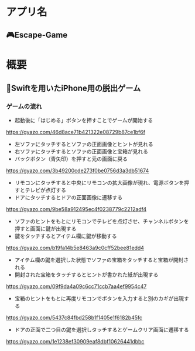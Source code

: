 # アプリ名  
## 🎮Escape-Game

# 概要
## 📱Swiftを用いたiPhone用の脱出ゲーム
### ゲームの流れ
- 起動後に「はじめる」ボタンを押すことでゲームが開始する

https://gyazo.com/46d8ace71b421322e08729b87ce1bf6f
- 左ソファにタッチするとソファの正面画像とヒントが見れる
- 右ソファにタッチするとソファの正面画像と宝箱が見れる
- バックボタン（青矢印）を押すと元の画面に戻る

https://gyazo.com/3b49200cde273f0be0756d3a3db51674
- リモコンにタッチすると中央にリモコンの拡大画像が現れ、電源ボタンを押すとテレビが点灯する
- ドアにタッチするとドアの正面画像に遷移する

https://gyazo.com/9be58a912495ec4f0238779c2212adf4
- ソファのヒントをもとにリモコンでテレビを点灯させ、チャンネルボタンを押すと画面に鍵が出現する
- 鍵をタッチするとアイテム欄に鍵が移動する

https://gyazo.com/b19fa14b5e8463a9c0cff52bee81edd4
- アイテム欄の鍵を選択した状態でソファの宝箱をタッチすると宝箱が開封される
- 開封された宝箱をタッチするとヒントが書かれた紙が出現する

https://gyazo.com/09f9da4a09c6cc71ccb7aa4ef9954c47
- 宝箱のヒントをもとに再度リモコンでボタンを入力すると別のカギが出現する

https://gyazo.com/5437c84fbd258b1f1405e1f6182b45fc
- ドアの正面で二つ目の鍵を選択しタッチするとゲームクリア画面に遷移する

https://gyazo.com/1e1238ef30909eaf8dbf10626441dbbc
